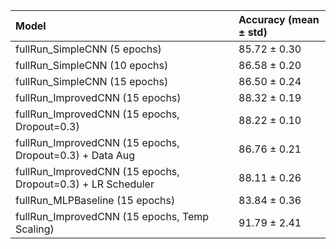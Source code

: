 | Model                                                       | Accuracy (mean ± std)   |
|:------------------------------------------------------------|:------------------------|
| fullRun_SimpleCNN (5 epochs)                                | 85.72 ± 0.30            |
| fullRun_SimpleCNN (10 epochs)                               | 86.58 ± 0.20            |
| fullRun_SimpleCNN (15 epochs)                               | 86.50 ± 0.24            |
| fullRun_ImprovedCNN (15 epochs)                             | 88.32 ± 0.19            |
| fullRun_ImprovedCNN (15 epochs, Dropout=0.3)                | 88.22 ± 0.10            |
| fullRun_ImprovedCNN (15 epochs, Dropout=0.3) + Data Aug     | 86.76 ± 0.21            |
| fullRun_ImprovedCNN (15 epochs, Dropout=0.3) + LR Scheduler | 88.11 ± 0.26            |
| fullRun_MLPBaseline (15 epochs)                             | 83.84 ± 0.36            |
| fullRun_ImprovedCNN (15 epochs, Temp Scaling)               | 91.79 ± 2.41            |